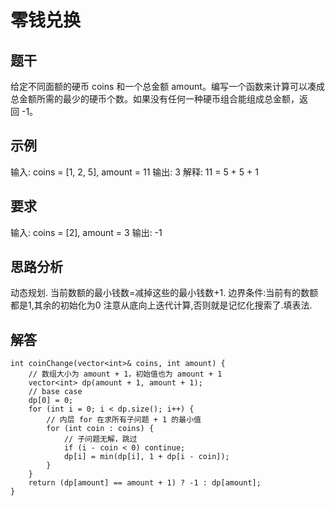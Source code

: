 # 零钱兑换

## 题干
给定不同面额的硬币 coins 和一个总金额 amount。编写一个函数来计算可以凑成总金额所需的最少的硬币个数。如果没有任何一种硬币组合能组成总金额，返回 -1。

## 示例
输入: coins = [1, 2, 5], amount = 11
输出: 3 
解释: 11 = 5 + 5 + 1

## 要求
输入: coins = [2], amount = 3
输出: -1

## 思路分析
动态规划.
当前数额的最小钱数=减掉这些的最小钱数+1.
边界条件:当前有的数额都是1,其余的初始化为0
注意从底向上迭代计算,否则就是记忆化搜索了.填表法.

## 解答
```
int coinChange(vector<int>& coins, int amount) {
    // 数组大小为 amount + 1，初始值也为 amount + 1
    vector<int> dp(amount + 1, amount + 1);
    // base case
    dp[0] = 0;
    for (int i = 0; i < dp.size(); i++) {
        // 内层 for 在求所有子问题 + 1 的最小值
        for (int coin : coins) {
            // 子问题无解，跳过
            if (i - coin < 0) continue;
            dp[i] = min(dp[i], 1 + dp[i - coin]);
        }
    }
    return (dp[amount] == amount + 1) ? -1 : dp[amount];
}
```

